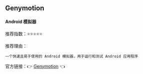 ## Genymotion

#### Android 模拟器

推荐指数：⭐⭐⭐⭐⭐

推荐理由：

    一个快速且易于使用的 Android 模拟器，用于运行和测试 Android 应用程序

官方链接：👉 [Genymotion](
https://plugins.jetbrains.com/plugin/7269-genymotion
) 👈

































